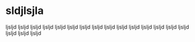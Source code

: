 sldjlsjla
=========

ljsljd ljsljd ljsljd ljsljd ljsljd ljsljd ljsljd ljsljd ljsljd ljsljd ljsljd ljsljd ljsljd ljsljd ljsljd ljsljd ljsljd ljsljd 
